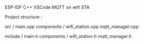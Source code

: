 ESP-IDF C++ VSCode MQTT on wifi STA

Project structure :

src / main.cpp
      components / wifi_station.cpp
                   mqtt_manager.cpp

include / main.h
          components / wifi_station.h
                       mqtt_manager.h
                  